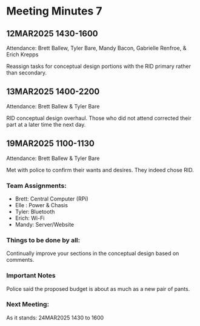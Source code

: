 # Meeting Minutes 7
## 12MAR2025 1430-1600
Attendance: Brett Ballew, Tyler Bare, Mandy Bacon, Gabrielle Renfroe, & Erich Krepps

Reassign tasks for conceptual design portions with the RID primary rather than secondary.

## 13MAR2025 1400-2200
Attendance: Brett Ballew & Tyler Bare

RID conceptual design overhaul. Those who did not attend corrected their part at a later time the next day.

## 19MAR2025 1100-1130
Attendance: Brett Ballew & Tyler Bare

Met with police to confirm their wants and desires. They indeed chose RID.

### Team Assignments:
* Brett: Central Computer (RPi)
* Elle : Power & Chasis
* Tyler: Bluetooth
* Erich: Wi-Fi
* Mandy: Server/Website

### Things to be done by all:

Continually improve your sections in the conceptual design based on comments.

### Important Notes

Police said the proposed budget is about as much as a new pair of pants.

### Next Meeting:
As it stands: 24MAR2025 1430 to 1600

